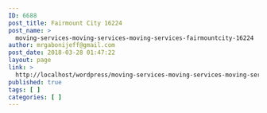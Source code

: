 ```yaml
---
ID: 6688
post_title: Fairmount City 16224
post_name: >
  moving-services-moving-services-moving-services-fairmountcity-16224
author: mrgabonijeff@gmail.com
post_date: 2018-03-28 01:47:22
layout: page
link: >
  http://localhost/wordpress/moving-services-moving-services-moving-services-fairmountcity-16224/
published: true
tags: [ ]
categories: [ ]
---
```

